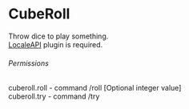 # CubeRoll
Throw dice to play something. \
[LocaleAPI](https://ore.spongepowered.org/KrabsCompany/LocaleAPI) plugin is required. 

###### Permissions
cuberoll.roll - command /roll [Optional integer value] \
cuberoll.try - command /try <message>
